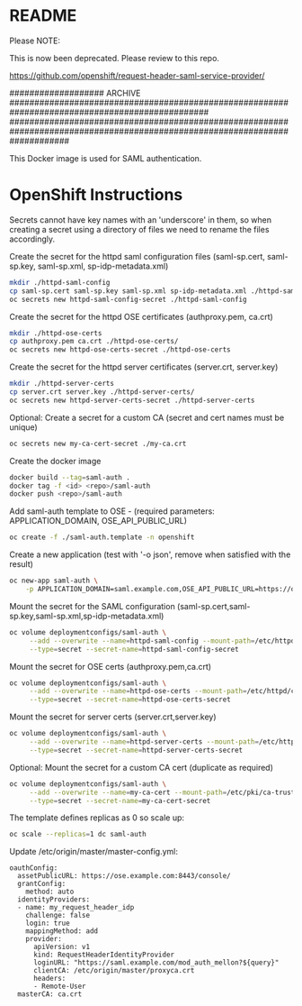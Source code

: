 # README #

Please NOTE:

This is now been deprecated. Please review to this repo.  

https://github.com/openshift/request-header-saml-service-provider/ 

################### ARCHIVE ################################################################################################
############################################################################################################################

This Docker image is used for SAML authentication.

# OpenShift Instructions #
Secrets cannot have key names with an 'underscore' in them, so when creating a secret using a directory of files we need to rename the files accordingly.

Create the secret for the httpd saml configuration files (saml-sp.cert, saml-sp.key, saml-sp.xml, sp-idp-metadata.xml) 
```sh
mkdir ./httpd-saml-config
cp saml-sp.cert saml-sp.key saml-sp.xml sp-idp-metadata.xml ./httpd-saml-config/
oc secrets new httpd-saml-config-secret ./httpd-saml-config
```

Create the secret for the httpd OSE certificates (authproxy.pem, ca.crt)
```sh
mkdir ./httpd-ose-certs
cp authproxy.pem ca.crt ./httpd-ose-certs/
oc secrets new httpd-ose-certs-secret ./httpd-ose-certs
```

Create the secret for the httpd server certificates (server.crt, server.key)
```sh
mkdir ./httpd-server-certs
cp server.crt server.key ./httpd-server-certs/
oc secrets new httpd-server-certs-secret ./httpd-server-certs
```

Optional: Create a secret for a custom CA (secret and cert names must be unique)
```sh
oc secrets new my-ca-cert-secret ./my-ca.crt
```

Create the docker image
```sh
docker build --tag=saml-auth .
docker tag -f <id> <repo>/saml-auth
docker push <repo>/saml-auth
```

Add saml-auth template to OSE - (required parameters: APPLICATION_DOMAIN, OSE_API_PUBLIC_URL)
```sh
oc create -f ./saml-auth.template -n openshift
```


Create a new application (test with '-o json', remove when satisfied with the result)
```sh
oc new-app saml-auth \
    -p APPLICATION_DOMAIN=saml.example.com,OSE_API_PUBLIC_URL=https://ose.example.com:8443/oauth/authorize -o json
```


Mount the secret for the SAML configuration (saml-sp.cert,saml-sp.key,saml-sp.xml,sp-idp-metadata.xml)
```sh
oc volume deploymentconfigs/saml-auth \
     --add --overwrite --name=httpd-saml-config --mount-path=/etc/httpd/conf/saml \
     --type=secret --secret-name=httpd-saml-config-secret
```

Mount the secret for OSE certs (authproxy.pem,ca.crt)
```sh
oc volume deploymentconfigs/saml-auth \
     --add --overwrite --name=httpd-ose-certs --mount-path=/etc/httpd/conf/ose_certs \
     --type=secret --secret-name=httpd-ose-certs-secret
```

Mount the secret for server certs (server.crt,server.key)
```sh
oc volume deploymentconfigs/saml-auth \
     --add --overwrite --name=httpd-server-certs --mount-path=/etc/httpd/conf/server_certs \
     --type=secret --secret-name=httpd-server-certs-secret
```

Optional: Mount the secret for a custom CA cert (duplicate as required)
```sh
oc volume deploymentconfigs/saml-auth \
     --add --overwrite --name=my-ca-cert --mount-path=/etc/pki/ca-trust/source/anchors/my-ca.crt \
     --type=secret --secret-name=my-ca-cert-secret
```

The template defines replicas as 0 so scale up:
```sh
oc scale --replicas=1 dc saml-auth
```

Update /etc/origin/master/master-config.yml:
```
oauthConfig:
  assetPublicURL: https://ose.example.com:8443/console/
  grantConfig:
    method: auto
  identityProviders:
  - name: my_request_header_idp
    challenge: false
    login: true
    mappingMethod: add
    provider:
      apiVersion: v1
      kind: RequestHeaderIdentityProvider
      loginURL: "https://saml.example.com/mod_auth_mellon?${query}"
      clientCA: /etc/origin/master/proxyca.crt
      headers:
      - Remote-User
  masterCA: ca.crt

```
